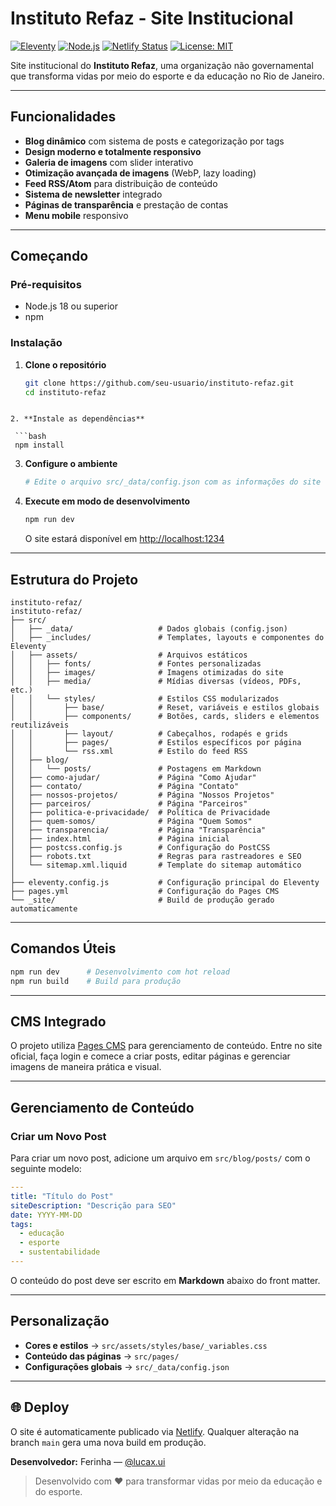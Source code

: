 # Instituto Refaz - Site Institucional

[![Eleventy](https://img.shields.io/badge/Eleventy-3.1.0--beta.1-000000?style=flat&logo=11ty)](https://www.11ty.dev/)
[![Node.js](https://img.shields.io/badge/Node.js-18+-339933?style=flat&logo=nodedotjs)](https://nodejs.org/)
[![Netlify Status](https://api.netlify.com/api/v1/badges/xxxx/deploy-status)](https://app.netlify.com/sites/instituto-refaz/deploys)
[![License: MIT](https://img.shields.io/badge/License-MIT-yellow.svg?style=flat)](https://opensource.org/licenses/MIT)

Site institucional do **Instituto Refaz**, uma organização não governamental que transforma vidas por meio do esporte e da educação no Rio de Janeiro.

---

## Funcionalidades

- **Blog dinâmico** com sistema de posts e categorização por tags  
- **Design moderno e totalmente responsivo**  
- **Galeria de imagens** com slider interativo  
- **Otimização avançada de imagens** (WebP, lazy loading)  
- **Feed RSS/Atom** para distribuição de conteúdo  
- **Sistema de newsletter** integrado  
- **Páginas de transparência** e prestação de contas  
- **Menu mobile** responsivo  

---

## Começando

### Pré-requisitos

- Node.js 18 ou superior  
- npm

### Instalação

1. **Clone o repositório**
   ```bash
   git clone https://github.com/seu-usuario/instituto-refaz.git
   cd instituto-refaz
  ```

2. **Instale as dependências**

   ```bash
   npm install
   ```

3. **Configure o ambiente**

   ```bash
   # Edite o arquivo src/_data/config.json com as informações do site
   ```

4. **Execute em modo de desenvolvimento**

   ```bash
   npm run dev
   ```

   O site estará disponível em [http://localhost:1234](http://localhost:1234)

---

## Estrutura do Projeto

```
instituto-refaz/
instituto-refaz/
├── src/
│   ├── _data/                   # Dados globais (config.json)
│   ├── _includes/               # Templates, layouts e componentes do Eleventy
│   ├── assets/                  # Arquivos estáticos
│   │   ├── fonts/               # Fontes personalizadas
│   │   ├── images/              # Imagens otimizadas do site
│   │   ├── media/               # Mídias diversas (vídeos, PDFs, etc.)
│   │   └── styles/              # Estilos CSS modularizados
│   │       ├── base/            # Reset, variáveis e estilos globais
│   │       ├── components/      # Botões, cards, sliders e elementos reutilizáveis
│   │       ├── layout/          # Cabeçalhos, rodapés e grids
│   │       ├── pages/           # Estilos específicos por página
│   │       └── rss.xml          # Estilo do feed RSS
│   ├── blog/
│   │   └── posts/               # Postagens em Markdown
│   ├── como-ajudar/             # Página "Como Ajudar"
│   ├── contato/                 # Página "Contato"
│   ├── nossos-projetos/         # Página "Nossos Projetos"
│   ├── parceiros/               # Página "Parceiros"
│   ├── politica-e-privacidade/  # Política de Privacidade
│   ├── quem-somos/              # Página "Quem Somos"
│   ├── transparencia/           # Página "Transparência"
│   ├── index.html               # Página inicial
│   ├── postcss.config.js        # Configuração do PostCSS
│   ├── robots.txt               # Regras para rastreadores e SEO
│   └── sitemap.xml.liquid       # Template do sitemap automático
│
├── eleventy.config.js           # Configuração principal do Eleventy
├── pages.yml                    # Configuração do Pages CMS
└── _site/                       # Build de produção gerado automaticamente
```

---

## Comandos Úteis

```bash
npm run dev      # Desenvolvimento com hot reload
npm run build    # Build para produção
```

---

## CMS Integrado

O projeto utiliza [Pages CMS](https://pagescms.org/) para gerenciamento de conteúdo.
Entre no site oficial, faça login e comece a criar posts, editar páginas e gerenciar imagens de maneira prática e visual.

---

## Gerenciamento de Conteúdo

### Criar um Novo Post

Para criar um novo post, adicione um arquivo em `src/blog/posts/` com o seguinte modelo:

```yaml
---
title: "Título do Post"
siteDescription: "Descrição para SEO"
date: YYYY-MM-DD
tags:
  - educação
  - esporte
  - sustentabilidade
---
```

O conteúdo do post deve ser escrito em **Markdown** abaixo do front matter.

---

## Personalização

* **Cores e estilos** → `src/assets/styles/base/_variables.css`
* **Conteúdo das páginas** → `src/pages/`
* **Configurações globais** → `src/_data/config.json`

---

## 🌐 Deploy

O site é automaticamente publicado via [Netlify](https://www.netlify.com/).
Qualquer alteração na branch `main` gera uma nova build em produção.

**Desenvolvedor:** Ferinha — [@lucax.ui](https://www.instagram.com/lucax.ui/)

> Desenvolvido com ♥ para transformar vidas por meio da educação e do esporte.


